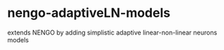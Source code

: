 # nengo-adaptiveLN-models
extends NENGO by adding simplistic adaptive linear-non-linear neurons models
